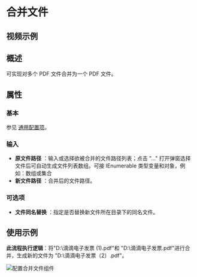 # 合并文件

## 视频示例

## 概述

可实现对多个 PDF 文件合并为一个 PDF 文件。

## 属性

### 基本

参见 [通用配置项](../Appendix/CommonConfigurationItems.md)。

### 输入

- **原文件路径** ：输入或选择欲被合并的文件路径列表；点击 "..." 打开弹窗选择文件后可自动生成文件列表数组。可接 IEnumerable 类型变量和对象，例如：数组或集合
- **新文件路径** ：合并后的文件路径。

### 可选项

- **文件同名替换** ：指定是否替换新文件所在目录下的同名文件。

## 使用示例

**此流程执行逻辑**：将"D:\\滴滴电子发票 (1).pdf"和 "D:\\滴滴电子发票.pdf"进行合并，生成新的文件为 "D:\\滴滴电子发票（2）.pdf"。

![配置合并文件组件](https://docimages.blob.core.chinacloudapi.cn/images/Activities/MergePDF_2.png)
